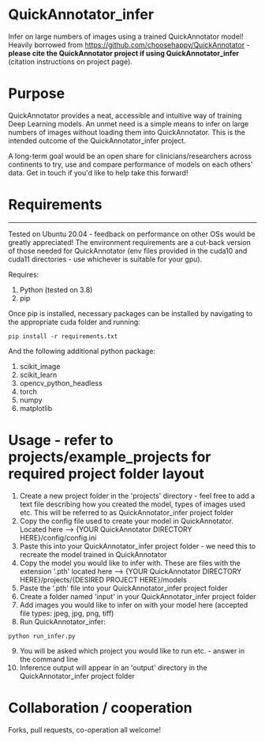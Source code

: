# QuickAnnotator_infer
Infer on large numbers of images using a trained QuickAnnotator model!
Heavily borrowed from https://github.com/choosehappy/QuickAnnotator - **please cite the QuickAnnotator project if using QuickAnnotator_infer** (citation instructions on project page).

# Purpose
QuickAnnotator provides a neat, accessible and intuitive way of training Deep Learning models.
An unmet need is a simple means to infer on large numbers of images without loading them into QuickAnnotator.
This is the intended outcome of the QuickAnnotator_infer project.

A long-term goal would be an open share for clinicians/researchers across continents to try, use and compare performance of models on each others' data. Get in touch if you'd like to help take this forward!

# Requirements
---
Tested on Ubuntu 20.04 - feedback on performance on other OSs would be greatly appreciated!
The environment requirements are a cut-back version of those needed for QuickAnnotator (env files provided in the cuda10 and cuda11 directories - use whichever is suitable for your gpu).

Requires:
1. Python (tested on 3.8)
2. pip

Once pip is installed, necessary packages can be installed by navigating to the appropriate cuda folder and running:
```
pip install -r requirements.txt
```

And the following additional python package:
1. scikit_image
2. scikit_learn
3. opencv_python_headless
4. torch
5. numpy
6. matplotlib

# Usage - refer to projects/example_projects for required project folder layout
1. Create a new project folder in the 'projects' directory - feel free to add a text file describing how you created the model, types of images used etc. This will be referred to as QuickAnnotator_infer project folder
2. Copy the config file used to create your model in QuickAnnotator. Located here --> {YOUR QuickAnnotator DIRECTORY HERE}/config/config.ini
3. Paste this into your QuickAnnotator_infer project folder - we need this to recreate the model trained in QuickAnnotator
4. Copy the model you would like to infer with. These are files with the extension '.pth' located here --> {YOUR QuickAnnotator DIRECTORY HERE}/projects/{DESIRED PROJECT HERE}/models
5. Paste the '.pth' file into your QuickAnnotator_infer project folder
6. Create a folder named 'input' in your QuickAnnotator_infer project folder
7. Add images you would like to infer on with your model here (accepted file types: jpeg, jpg, png, tiff)
8. Run QuickAnnotator_infer:
```
python run_infer.py
```
9. You will be asked which project you would like to run etc. - answer in the command line
10. Inference output will appear in an 'output' directory in the QuickAnnotator_infer project folder

# Collaboration / cooperation
Forks, pull requests, co-operation all welcome!